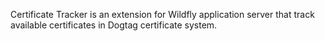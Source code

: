 Certificate Tracker is an extension for Wildfly application server that track available certificates in Dogtag certificate system. 

